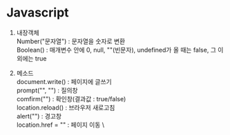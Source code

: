 # Javascript

1. 내장객체 \
Number("문자열") : 문자열을 숫자로 변환 \
Boolean() : 매개변수 안에 0, null, ""(빈문자), undefined가 올 때는 false, 그 이외에는 true

2. 메소드 \
document.write() : 페이지에 글쓰기\
prompt("", "") : 질의창\
comfirm("") : 확인창(결과값 : true/false) \
location.reload() : 브라우저 새로고침 \
alert("") : 경고창 \
location.href = "" : 페이지 이동 \

